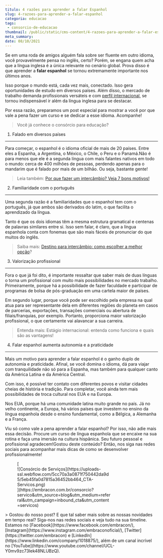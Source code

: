 ```yaml
---
titulo: 4 razões para aprender a falar Espanhol
slug: 4-razoes-para-aprender-a-falar-espanhol
categoria: educacao
tags:
 - consorcio-de-educacao
thumbnail: /public/static/cms-content/4-razoes-para-aprender-a-falar-espanhol.jpg
meta_summary: 
date: 08/10/2021
---
```

Se em uma roda de amigos alguém fala sobre ser fluente em outro idioma, você provavelmente pensa no inglês, certo? Porém, se engana quem acha que a língua inglesa é a única relevante no cenário global. Prova disso é que aprender a **falar espanhol** se tornou extremamente importante nos últimos anos.

Isso porque o mundo está, cada vez mais, conectado. Isso gera oportunidades de estudo em diversos países. Além disso, o mercado de trabalho demanda profissionais versáteis e com [perfil internacional](https://www.embracon.com.br/blog/saiba-como-e-a-faculdade-de-relacoes-internacionais), se tornou indispensável ir além da língua inglesa para se destacar.

Por essa razão, preparamos um post especial para mostrar a você por que vale a pena fazer um curso e se dedicar a esse idioma. Acompanhe!

> Você já conhece o consórcio para educação?

1. Falado em diversos países
----------------------------

Para começar, o espanhol é o idioma oficial de mais de 20 países. Entre eles a Espanha, a Argentina, o México, o Chile, o Peru e o Panamá.Não é para menos que ele é a segunda língua com mais falantes nativos em todo o mundo: cerca de 400 milhões de pessoas, perdendo apenas para o mandarim que é falado por mais de um bilhão. Ou seja, bastante gente!

> Leia também: [Por que fazer um intercâmbio? Veja 7 bons motivos!](https://www.embracon.com.br/blog/por-que-fazer-um-intercambio-veja-7-bons-motivos)

2. Familiaridade com o português
--------------------------------

Uma segunda razão é a familiaridades que o espanhol tem com o português, já que ambos são derivados do latim, o que facilita o aprendizado da língua.

Tanto é que os dois idiomas têm a mesma estrutura gramatical e centenas de palavras similares entre si. Isso sem falar, é claro, que a língua espanhola conta com fonemas que são mais fáceis de pronunciar do que muitos do inglês.

> Saiba mais: [Destino para intercâmbio: como escolher a melhor opção](https://www.embracon.com.br/blog/destino-para-intercambio-como-escolher-a-melhor-opcao)?

3. Valorização profissional
---------------------------

Fora o que já foi dito, é importante ressaltar que saber mais de duas línguas o torna um profissional com muito mais possibilidades no mercado trabalho. Primeiramente, porque há a possibilidade de fazer faculdade e participar de programas de bolsa de pós-graduação em uma cartela maior de países.

Em segundo lugar, porque você pode ser escolhido pela empresa na qual atua para ser representante dela em diferentes regiões do planeta em casos de parcerias, exportações, transações comerciais ou abertura de filiais/franquias, por exemplo. Portanto, proporciona maior valorização profissional, o que certamente vai alavancar a sua carreira.

> Entenda mais: Estágio internacional: entenda como funciona e quais são as vantagens!

4. Falar espanhol aumenta autonomia e a praticidade
---------------------------------------------------

Mais um motivo para aprender a falar espanhol é o ganho duplo de autonomia e praticidade. Afinal, se você domina o idioma, dá para viajar com tranquilidade não só para a Espanha, mas também para qualquer canto da América Latina e da América Central.

Com isso, é possível ter contato com diferentes povos e visitar cidades cheias de história e tradição. Para completar, você ainda tem mais possibilidades de troca cultural nos EUA e na Europa.

Nos EUA, porque há uma comunidade latina muito grande no país. Já no velho continente, a Europa, há vários países que investem no ensino da língua espanhola desde o ensino fundamental, como a Bélgica, a Alemanha e a França.

Viu só como vale a pena aprender a falar espanhol? Por isso, não adie mais essa decisão. Procure um curso de língua espanhola que se encaixe na sua rotina e faça uma imersão na cultura hispânica. Seu futuro pessoal e profissional agradecem!Gostou deste conteúdo? Então, nos siga nas redes sociais para acompanhar mais dicas de como se desenvolver profissionalmente!

<figure class="w-richtext-figure-type-image w-richtext-align-center" style="max-width:310px">[<div>![Consórcio de Serviços](https://uploads-ssl.webflow.com/5cc70a3a0871f750442da9d5/5eb45fa0d7815a36452bb464_CTA-Servicos.png)</div>](https://embracon.com.br/consorcio?servico&utm_source=blog&utm_medium=referral&utm_campaign=inbound_cta&utm_content=servicos)</figure>> Gostou do nosso post? E que tal saber mais sobre as nossas novidades em tempo real? Siga-nos nas redes sociais e veja tudo na sua timeline. Estamos no [Facebook](https://www.facebook.com/embracon/), [Instagram](https://www.instagram.com/embraconoficial/), [Twitter](https://twitter.com/embracon) e [LinkedIn](https://www.linkedin.com/company/1018875/), além de um canal incrível no [YouTube](https://www.youtube.com/channel/UCL-Y0mv9zc73Iek48NLUBzQ).

